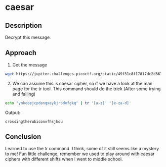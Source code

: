 # caesar

## Description
Decrypt this message.

## Approach
1. Get the message

```bash
wget https://jupiter.challenges.picoctf.org/static/49f31c8f17817dc2d367428c9e5ab0bc/ciphertext
```

2. We can assume this is caesar cipher, so if we have a look at the man page for the tr tool. This command should do the trick (After some trying and failing)

```bash
echo "ynkooejcpdanqxeykjrbdofgkq" | tr '[a-z]' '[e-za-d]'
```

Output:

```
crossingtherubiconvfhsjkou
```

## Conclusion
Learned to use the tr command. I think, some of it still seems like a mystery to me! 
Fun little challenge, remember we used to play around with caesar ciphers with different shifts when I went to middle school. 

